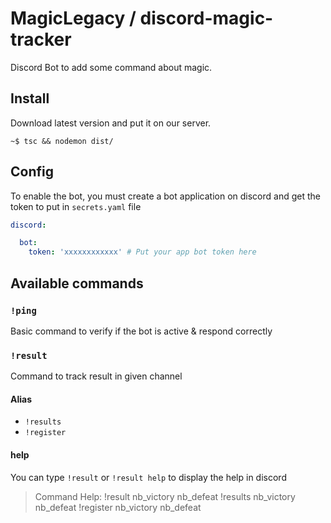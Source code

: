 # MagicLegacy / discord-magic-tracker

Discord Bot to add some command about magic.


## Install
Download latest version and put it on our server.

`~$ tsc && nodemon dist/`

## Config
To enable the bot, you must create a bot application on discord and get the token to put in `secrets.yaml` file

```yaml
discord:

  bot:
    token: 'xxxxxxxxxxxx' # Put your app bot token here

```

## Available commands

### `!ping`
 Basic command to verify if the bot is active & respond correctly
 
 
### `!result`
Command to track result in given channel

#### Alias
 * `!results`
 * `!register`

#### help
You can type `!result` or `!result help` to display the help in discord

 > Command Help: 
 > !result nb_victory nb_defeat
 > !results nb_victory nb_defeat
 > !register nb_victory nb_defeat
